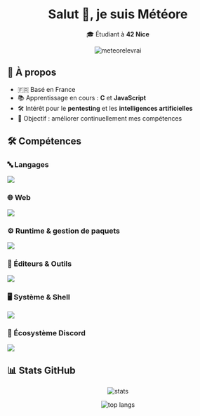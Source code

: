 <h1 align="center">Salut 👋, je suis Météore</h1>
<p align="center">
  🎓 Étudiant à <b>42 Nice</b>
</p>

<p align="center">
  <img src="https://komarev.com/ghpvc/?username=meteorelevrai&label=🚀%20Vues%20du%20profil&color=00f0ff&style=for-the-badge" alt="meteorelevrai" />
</p>


## 🌱 À propos
- 🇫🇷 Basé en France
- 📚 Apprentissage en cours : **C** et **JavaScript**
- 🛠️ Intérêt pour le **pentesting** et les **intelligences artificielles**
- 🎯 Objectif : améliorer continuellement mes compétences

## 🛠️ Compétences

### 🔤 Langages
<p>
  <img src="https://skillicons.dev/icons?i=c,javascript,python&perline=8" />
</p>

### 🌐 Web
<p>
  <img src="https://skillicons.dev/icons?i=html,css,react,codepen&perline=8" />
</p>

### ⚙️ Runtime & gestion de paquets
<p>
  <img src="https://skillicons.dev/icons?i=nodejs,npm&perline=8" />
</p>

### 🧰 Éditeurs & Outils
<p>
  <img src="https://skillicons.dev/icons?i=vscode,vim,sublime,github&perline=8" />
</p>

### 🖥️ Système & Shell
<p>
  <img src="https://skillicons.dev/icons?i=linux,windows,bash&perline=8" />
</p>

### 🤖 Écosystème Discord
<p>
  <img src="https://skillicons.dev/icons?i=discord,discordjs&perline=8" />
</p>

## 📊 Stats GitHub
<p align="center">
  <img src="https://github-readme-stats.vercel.app/api?username=meteorelevrai&show_icons=true&theme=transparent" alt="stats" />
</p>
<p align="center">
  <img src="https://github-readme-stats.vercel.app/api/top-langs/?username=meteorelevrai&layout=compact&theme=transparent" alt="top langs" />
</p>
